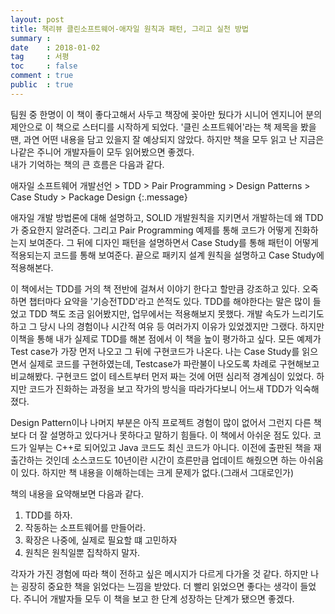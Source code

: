 ```yaml
---
layout: post
title: 책리뷰 클린소프트웨어-애자일 원칙과 패턴, 그리고 실천 방법
summary : 
date    : 2018-01-02
tag     : 서평
toc     : false
comment : true
public  : true
---
```


팀원 중 한명이 이 책이 좋다고해서 사두고 책장에 꽂아만 뒀다가 시니어 엔지니어 분의 제안으로 이 책으로 스터디를 시작하게 되었다. '클린 소프트웨어'라는 책 제목을 봤을 땐, 과연 어떤 내용을 담고 있을지 잘 예상되지 않았다. 하지만 책을 모두 읽고 난 지금은 나같은 주니어 개발자들이 모두 읽어봤으면 좋겠다.  
내가 기억하는 책의 큰 흐름은 다음과 같다. 

애자일 소프트웨어 개발선언 > TDD > Pair Programming > Design Patterns > Case Study > Package Design
{:.message}

애자일 개발 방법론에 대해 설명하고, SOLID 개발원칙을 지키면서 개발하는데 왜 TDD가 중요한지 알려준다. 그리고 Pair Programming 예제를 통해 코드가 어떻게 진화하는지 보여준다. 그 뒤에 디자인 패턴을 설명하면서 Case Study를 통해 패턴이 어떻게 적용되는지 코드를 통해 보여준다. 끝으로 패키지 설계 원칙을 설명하고 Case Study에 적용해본다. 
 
이 책에서는 TDD를 거의 책 전반에 걸쳐서 이야기 한다고 할만큼 강조하고 있다. 오죽하면 챕터마다 요약을 '기승전TDD'라고 쓴적도 있다. TDD를 해야한다는 말은 많이 들었고 TDD 책도 조금 읽어봤지만, 업무에서는 적용해보지 못했다. 개발 속도가 느리기도 하고 그 당시 나의 경험이나 시간적 여유 등 여러가지 이유가 있었겠지만 그랬다. 하지만 이책을 통해 내가 실제로 TDD를 해본 점에서 이 책을 높이 평가하고 싶다. 모든 예제가 Test case가 가장 먼저 나오고 그 뒤에 구현코드가 나온다. 나는 Case Study를 읽으면서 실제로 코드를 구현하였는데, Testcase가 파란불이 나오도록 차례로 구현해보고 비교해봤다. 구현코드 없이 테스트부터 먼저 짜는 것에 어떤 심리적 경계심이 있었다. 하지만 코드가 진화하는 과정을 보고 작가의 방식을 따라가다보니 어느새 TDD가 익숙해졌다. 
 
Design Pattern이나 나머지 부분은 아직 프로젝트 경험이 많이 없어서 그런지 다른 책보다 더 잘 설명하고 있다거나 못하다고 말하기 힘들다. 이 책에서 아쉬운 점도 있다. 코드가 일부는 C++로 되어있고 Java 코드도 최신 코드가 아니다. 이전에 출판된 책을 재출간하는 것인데 소스코드도 10년이란 시간이 흐른만큼 업데이트 해줬으면 하는 아쉬움이 있다. 하지만 책 내용을 이해하는데는 크게 문제가 없다.(그래서 그대로인가) 

책의 내용을 요약해보면 다음과 같다. 

1. TDD를 하자.
2. 작동하는 소프트웨어를 만들어라.
3. 확장은 나중에, 실제로 필요할 떄 고민하자
4. 원칙은 원칙일뿐 집착하지 말자.

각자가 가진 경험에 따라 책이 전하고 싶은 메시지가 다르게 다가올 것 같다. 하지만 나는 굉장히 중요한 책을 읽었다는 느낌을 받았다. 더 빨리 읽었으면 좋다는 생각이 들었다. 주니어 개발자들 모두 이 책을 보고 한 단계 성장하는 단계가 됐으면 좋겠다.
